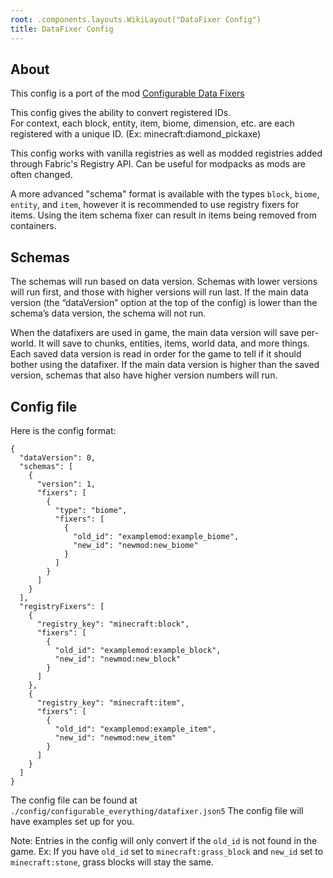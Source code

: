 ```yaml
---
root: .components.layouts.WikiLayout("DataFixer Config")
title: DataFixer Config
---
```


## About
This config is a port of the mod [Configurable Data Fixers](https://modrinth.com/mod/configurable-data-fixers)

This config gives the ability to convert registered IDs.\
For context, each block, entity, item, biome, dimension, etc. are each registered with a unique ID. (Ex: minecraft:diamond_pickaxe)

This config works with vanilla registries as well as modded registries added through Fabric's Registry API.
Can be useful for modpacks as mods are often changed.

A more advanced "schema" format is available with the types `block`, `biome`, `entity`, and `item`, however it is recommended to use registry fixers for items. Using the item schema fixer can result in items being removed from containers.


## Schemas
The schemas will run based on data version. Schemas with lower versions will run first, and those with higher versions will run last. If the main data version (the “dataVersion” option at the top of the config) is lower than the schema’s data version, the schema will not run.

When the datafixers are used in game, the main data version will save per-world. It will save to chunks, entities, items, world data, and more things. Each saved data version is read in order for the game to tell if it should bother using the datafixer. If the main data version is higher than the saved version, schemas that also have higher version numbers will run.

## Config file
Here is the config format:
```
{
  "dataVersion": 0,
  "schemas": [
    {
      "version": 1,
      "fixers": [
        {
          "type": "biome",
          "fixers": [
            {
              "old_id": "examplemod:example_biome",
              "new_id": "newmod:new_biome"
            }
          ]
        }
      ]
    }
  ],
  "registryFixers": [
    {
      "registry_key": "minecraft:block",
      "fixers": [
        {
          "old_id": "examplemod:example_block",
          "new_id": "newmod:new_block"
        }
      ]
    },
    {
      "registry_key": "minecraft:item",
      "fixers": [
        {
          "old_id": "examplemod:example_item",
          "new_id": "newmod:new_item"
        }
      ]
    }
  ]
}

```

The config file can be found at `./config/configurable_everything/datafixer.json5`
The config file will have examples set up for you.

Note: Entries in the config will only convert if the `old_id` is not found in the game. Ex: If you have `old_id` set to `minecraft:grass_block` and `new_id` set to `minecraft:stone`, grass blocks will stay the same.